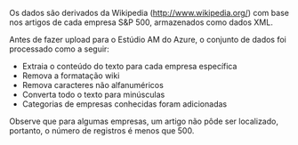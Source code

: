﻿Os dados são derivados da Wikipedia (<a href="http://www.wikipedia.org/">http://www.wikipedia.org/</a>) com base nos artigos de cada empresa S&P 500, armazenados como dados XML.<p> </p>Antes de fazer upload para o Estúdio AM do Azure, o conjunto de dados foi processado como a seguir:<ul><li>Extraia o conteúdo do texto para cada empresa específica</li><li>Remova a formatação wiki</li><li>Remova caracteres não alfanuméricos</li><li>Converta todo o texto para minúsculas</li><li>Categorias de empresas conhecidas foram adicionadas</li></ul><p> </p>Observe que para algumas empresas, um artigo não pôde ser localizado, portanto, o número de registros é menos que 500.
<!--HONumber=42-->
